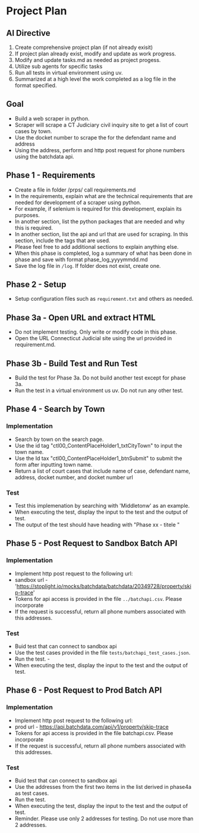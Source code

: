 # Project Plan

## AI Directive
1. Create comprehensive project plan (if not already exisit)
2. If project plan already exist, modify and update as work progress.
3. Modify and update tasks.md as needed as project progess.
4. Utilize sub agents for specific tasks
5. Run all tests in virtual environment using uv.
6. Summarized at a high level the work completed as a log file in the format specified.


## Goal
- Build a web scraper in python.
- Scraper will scrape a CT Judiciary civil inquiry site to get a list of court cases by town.
- Use the docket number to scrape the for the defendant name and address 
- Using the address, perform and http post request for phone numbers using the batchdata api.


## Phase 1 - Requirements
- Create a file in folder /prps/ call requirements.md
- In the requirements, explain what are the technical requirements that are needed for development of a scraper using python.
- For example, if selenium is required for this development, explain its purposes.
- In another section, list the python packages that are needed and why this is required.
- In another section, list the api and url that are used for scraping. In this section, include the tags that are used.
- Please feel free to add additional sections to explain anything else.
- When this phase is completed, log a summary of what has been done in phase and save with format phase_log_yyyymmdd.md
- Save the log file in `/log`.  If folder does not exist, create one.

## Phase 2 - Setup
- Setup configuration files such as `requirement.txt` and others as needed.

## Phase 3a - Open URL and extract HTML 
- Do not implement testing. Only write or modify code in this phase.
- Open the URL Connecticut Judicial site using the url provided in requirement.md.

## Phase 3b - Build Test and Run Test
- Build the test for Phase 3a.  Do not build another test except for phase 3a.
- Run the test in a virtual environment us uv.  Do not run any other test.  

## Phase 4 - Search by Town 
### Implementation
- Search by town on the search page.
- Use the id tag "ctl00_ContentPlaceHolder1_txtCityTown" to input the town name.
- Use the Id tax "ctl00_ContentPlaceHolder1_btnSubmit" to submit the form after inputting town name.
- Return a list of court cases that include name of case, defendant name, address, docket number, and docket number url 
### Test
- Test this implemenation by searching with 'Middletonw' as an example.
- When executing the test, display the input to the test and the output of test.
- The output of the test should have heading with "Phase xx - titele "
<!-- - Use xml format provided in ... to be determine. -->

## Phase 5 - Post Request to Sandbox Batch API
### Implementation
- Implement http post request to the following url:
- sandbox url - 'https://stoplight.io/mocks/batchdata/batchdata/20349728/property/skip-trace'
- Tokens for api access is provided in the file `../batchapi.csv`.  Please incorporate
- If the request is successful, return all phone numbers associated with this addresses.
### Test
- Buid test that can connect to sandbox api
- Use the test cases provided in the file `tests/batchapi_test_cases.json`.
- Run the test.  -
- When executing the test, display the input to the test and the output of test.

## Phase 6 - Post Request to Prod Batch API
### Implementation
- Implement http post request to the following url:
- prod url - https://api.batchdata.com/api/v1/property/skip-trace
- Tokens for api access is provided in the file batchapi.csv.  Please incorporate
- If the request is successful, return all phone numbers associated with this addresses.
### Test
- Buid test that can connect to sandbox api
- Use the addresses from the first two items in the list derived in phase4a as test cases.
- Run the test.  
- When executing the test, display the input to the test and the output of test.
- Reminder.  Please use only 2 addresses for testing.  Do not use more than 2 addresses.

